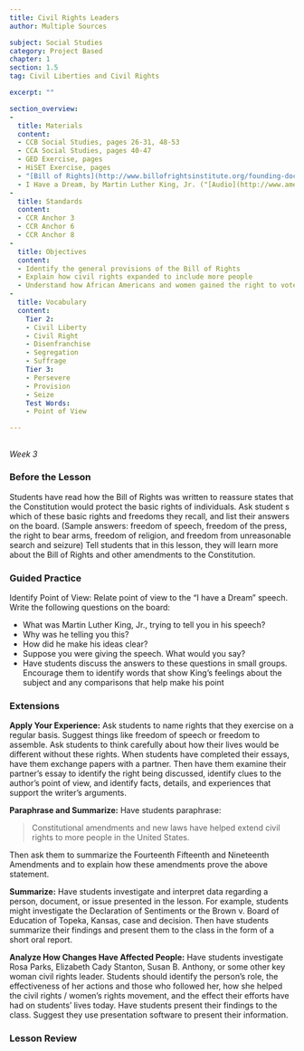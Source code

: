 ```yaml
---
title: Civil Rights Leaders
author: Multiple Sources

subject: Social Studies
category: Project Based
chapter: 1
section: 1.5
tag: Civil Liberties and Civil Rights

excerpt: ""

section_overview:
-
  title: Materials
  content:
  - CCB Social Studies, pages 26-31, 48-53
  - CCA Social Studies, pages 40-47
  - GED Exercise, pages
  - HiSET Exercise, pages
  - "[Bill of Rights](http://www.billofrightsinstitute.org/founding-documents/bill-of-rights/)"
  - I Have a Dream, by Martin Luther King, Jr. ("[Audio](http://www.americanrhetoric.com/speeches/mlkihaveadream.htm)", "[Text](https://www.archives.gov/files/press/exhibits/dream-speech.pdf)")
-
  title: Standards
  content:
  - CCR Anchor 3
  - CCR Anchor 6
  - CCR Anchor 8
-
  title: Objectives
  content:
  - Identify the general provisions of the Bill of Rights
  - Explain how civil rights expanded to include more people
  - Understand how African Americans and women gained the right to vote
-
  title: Vocabulary
  content:
    Tier 2:
    - Civil Liberty
    - Civil Right
    - Disenfranchise
    - Segregation
    - Suffrage
    Tier 3:
    - Persevere
    - Provision
    - Seize
    Test Words:
    - Point of View

---
```

##

*Week  3*

### Before the Lesson

Students have read how the Bill of Rights was written to reassure states that the Constitution would protect the basic rights of individuals. Ask student s which of these basic rights and freedoms they recall, and list their answers on the board. (Sample answers: freedom of speech, freedom of the press, the right to bear arms, freedom of religion, and freedom from unreasonable search and seizure) Tell students that in this lesson, they will learn more about the Bill of Rights and other amendments to the Constitution.

### Guided Practice

Identify Point of View: Relate point of view to the “I have a Dream” speech. Write the following questions on the board:

  - What was Martin Luther King, Jr., trying to tell you in his speech?
  - Why was he telling you this?
  - How did he make his ideas clear?
  - Suppose you were giving the speech. What would you say?
  - Have students discuss the answers to these questions in small groups. Encourage them to identify words that show King’s feelings about the subject and any comparisons that help make his point

### Extensions

**Apply Your Experience:** Ask students to name rights that they exercise on a regular basis. Suggest things like freedom of speech or freedom to assemble. Ask students to think carefully about how their lives would be different without these rights. When students have completed their essays, have them exchange papers with a partner. Then have them examine their partner’s essay to identify the right being discussed, identify clues to the author’s point of view, and identify facts, details, and experiences that support the writer’s arguments.

**Paraphrase and Summarize:** Have students paraphrase:

>Constitutional amendments and new laws have helped extend civil rights to more people in the United States.

Then ask them to summarize the Fourteenth Fifteenth and Nineteenth Amendments and to explain how these amendments prove the above statement.

**Summarize:** Have students investigate and interpret data regarding a person, document, or issue presented in the lesson. For example, students might investigate the Declaration of Sentiments or the Brown v. Board of Education of Topeka, Kansas, case and decision. Then have students summarize their findings and present them to the class in the form of a short oral report.

**Analyze How Changes Have Affected People:** Have students investigate Rosa Parks, Elizabeth Cady Stanton, Susan B. Anthony, or some other key woman civil rights leader. Students should identify the person’s role, the effectiveness of her actions and those who followed her, how she helped the civil rights / women’s rights movement, and the effect their efforts have had on students’ lives today.  Have students present their findings to the class. Suggest they use presentation software to present their information.

### Lesson Review
